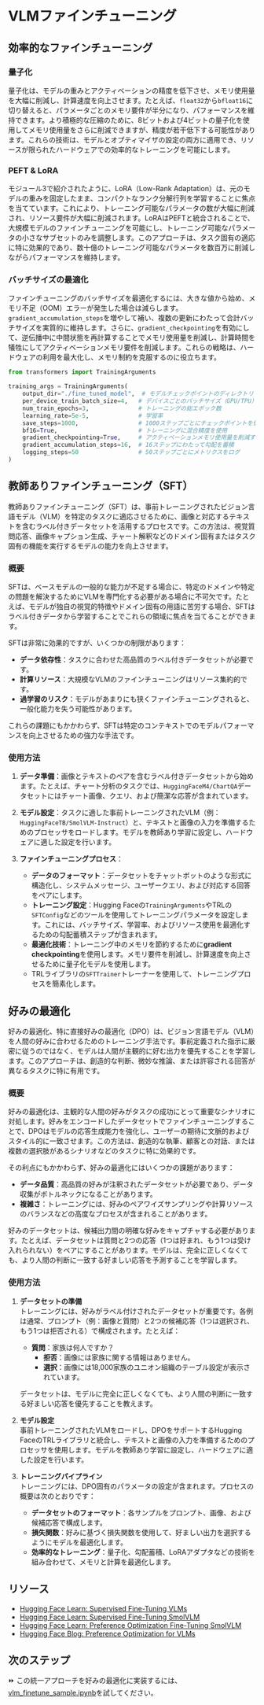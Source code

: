 # VLMファインチューニング
## 効率的なファインチューニング

### 量子化
量子化は、モデルの重みとアクティベーションの精度を低下させ、メモリ使用量を大幅に削減し、計算速度を向上させます。たとえば、`float32`から`bfloat16`に切り替えると、パラメータごとのメモリ要件が半分になり、パフォーマンスを維持できます。より積極的な圧縮のために、8ビットおよび4ビットの量子化を使用してメモリ使用量をさらに削減できますが、精度が若干低下する可能性があります。これらの技術は、モデルとオプティマイザの設定の両方に適用でき、リソースが限られたハードウェアでの効率的なトレーニングを可能にします。

### PEFT & LoRA
モジュール3で紹介されたように、LoRA（Low-Rank Adaptation）は、元のモデルの重みを固定したまま、コンパクトなランク分解行列を学習することに焦点を当てています。これにより、トレーニング可能なパラメータの数が大幅に削減され、リソース要件が大幅に削減されます。LoRAはPEFTと統合されることで、大規模モデルのファインチューニングを可能にし、トレーニング可能なパラメータの小さなサブセットのみを調整します。このアプローチは、タスク固有の適応に特に効果的であり、数十億のトレーニング可能なパラメータを数百万に削減しながらパフォーマンスを維持します。

### バッチサイズの最適化
ファインチューニングのバッチサイズを最適化するには、大きな値から始め、メモリ不足（OOM）エラーが発生した場合は減らします。`gradient_accumulation_steps`を増やして補い、複数の更新にわたって合計バッチサイズを実質的に維持します。さらに、`gradient_checkpointing`を有効にして、逆伝播中に中間状態を再計算することでメモリ使用量を削減し、計算時間を犠牲にしてアクティベーションメモリ要件を削減します。これらの戦略は、ハードウェアの利用を最大化し、メモリ制約を克服するのに役立ちます。

```python
from transformers import TrainingArguments

training_args = TrainingArguments(
    output_dir="./fine_tuned_model",  # モデルチェックポイントのディレクトリ
    per_device_train_batch_size=4,   # デバイスごとのバッチサイズ（GPU/TPU）
    num_train_epochs=3,              # トレーニングの総エポック数
    learning_rate=5e-5,              # 学習率
    save_steps=1000,                 # 1000ステップごとにチェックポイントを保存
    bf16=True,                       # トレーニングに混合精度を使用
    gradient_checkpointing=True,     # アクティベーションメモリ使用量を削減するために有効にする
    gradient_accumulation_steps=16,  # 16ステップにわたって勾配を蓄積
    logging_steps=50                 # 50ステップごとにメトリクスをログ
)
```

## **教師ありファインチューニング（SFT）**

教師ありファインチューニング（SFT）は、事前トレーニングされたビジョン言語モデル（VLM）を特定のタスクに適応させるために、画像と対応するテキストを含むラベル付きデータセットを活用するプロセスです。この方法は、視覚質問応答、画像キャプション生成、チャート解釈などのドメイン固有またはタスク固有の機能を実行するモデルの能力を向上させます。

### **概要**
SFTは、ベースモデルの一般的な能力が不足する場合に、特定のドメインや特定の問題を解決するためにVLMを専門化する必要がある場合に不可欠です。たとえば、モデルが独自の視覚的特徴やドメイン固有の用語に苦労する場合、SFTはラベル付きデータから学習することでこれらの領域に焦点を当てることができます。

SFTは非常に効果的ですが、いくつかの制限があります：
- **データ依存性**：タスクに合わせた高品質のラベル付きデータセットが必要です。
- **計算リソース**：大規模なVLMのファインチューニングはリソース集約的です。
- **過学習のリスク**：モデルがあまりにも狭くファインチューニングされると、一般化能力を失う可能性があります。

これらの課題にもかかわらず、SFTは特定のコンテキストでのモデルパフォーマンスを向上させるための強力な手法です。

### **使用方法**
1. **データ準備**：画像とテキストのペアを含むラベル付きデータセットから始めます。たとえば、チャート分析のタスクでは、`HuggingFaceM4/ChartQA`データセットにはチャート画像、クエリ、および簡潔な応答が含まれています。

2. **モデル設定**：タスクに適した事前トレーニングされたVLM（例：`HuggingFaceTB/SmolVLM-Instruct`）と、テキストと画像の入力を準備するためのプロセッサをロードします。モデルを教師あり学習に設定し、ハードウェアに適した設定を行います。

3. **ファインチューニングプロセス**：
   - **データのフォーマット**：データセットをチャットボットのような形式に構造化し、システムメッセージ、ユーザークエリ、および対応する回答をペアにします。
   - **トレーニング設定**：Hugging Faceの`TrainingArguments`やTRLの`SFTConfig`などのツールを使用してトレーニングパラメータを設定します。これには、バッチサイズ、学習率、およびリソース使用を最適化するための勾配蓄積ステップが含まれます。
   - **最適化技術**：トレーニング中のメモリを節約するために**gradient checkpointing**を使用します。メモリ要件を削減し、計算速度を向上させるために量子化モデルを使用します。
   - TRLライブラリの`SFTTrainer`トレーナーを使用して、トレーニングプロセスを簡素化します。

## 好みの最適化

好みの最適化、特に直接好みの最適化（DPO）は、ビジョン言語モデル（VLM）を人間の好みに合わせるためのトレーニング手法です。事前定義された指示に厳密に従うのではなく、モデルは人間が主観的に好む出力を優先することを学習します。このアプローチは、創造的な判断、微妙な推論、または許容される回答が異なるタスクに特に有用です。

### **概要**
好みの最適化は、主観的な人間の好みがタスクの成功にとって重要なシナリオに対処します。好みをエンコードしたデータセットでファインチューニングすることで、DPOはモデルの応答生成能力を強化し、ユーザーの期待に文脈的およびスタイル的に一致させます。この方法は、創造的な執筆、顧客との対話、または複数の選択肢があるシナリオなどのタスクに特に効果的です。

その利点にもかかわらず、好みの最適化にはいくつかの課題があります：
- **データ品質**：高品質の好みが注釈されたデータセットが必要であり、データ収集がボトルネックになることがあります。
- **複雑さ**：トレーニングには、好みのペアワイズサンプリングや計算リソースのバランスなどの高度なプロセスが含まれることがあります。

好みのデータセットは、候補出力間の明確な好みをキャプチャする必要があります。たとえば、データセットは質問と2つの応答（1つは好まれ、もう1つは受け入れられない）をペアにすることがあります。モデルは、完全に正しくなくても、より人間の判断に一致する好ましい応答を予測することを学習します。

### **使用方法**
1. **データセットの準備**  
   トレーニングには、好みがラベル付けされたデータセットが重要です。各例は通常、プロンプト（例：画像と質問）と2つの候補応答（1つは選択され、もう1つは拒否される）で構成されます。たとえば：

   - **質問**：家族は何人ですか？  
     - **拒否**：画像には家族に関する情報はありません。  
     - **選択**：画像には18,000家族のユニオン組織のテーブル設定が表示されています。  

   データセットは、モデルに完全に正しくなくても、より人間の判断に一致する好ましい応答を優先することを教えます。

2. **モデル設定**  
   事前トレーニングされたVLMをロードし、DPOをサポートするHugging FaceのTRLライブラリと統合し、テキストと画像の入力を準備するためのプロセッサを使用します。モデルを教師あり学習に設定し、ハードウェアに適した設定を行います。

3. **トレーニングパイプライン**  
   トレーニングには、DPO固有のパラメータの設定が含まれます。プロセスの概要は次のとおりです：

   - **データセットのフォーマット**：各サンプルをプロンプト、画像、および候補応答で構成します。
   - **損失関数**：好みに基づく損失関数を使用して、好ましい出力を選択するようにモデルを最適化します。
   - **効率的なトレーニング**：量子化、勾配蓄積、LoRAアダプタなどの技術を組み合わせて、メモリと計算を最適化します。

## リソース

- [Hugging Face Learn: Supervised Fine-Tuning VLMs](https://huggingface.co/learn/cookbook/fine_tuning_vlm_trl) 
- [Hugging Face Learn: Supervised Fine-Tuning SmolVLM](https://huggingface.co/learn/cookbook/fine_tuning_smol_vlm_sft_trl)  
- [Hugging Face Learn: Preference Optimization Fine-Tuning SmolVLM](https://huggingface.co/learn/cookbook/fine_tuning_vlm_dpo_smolvlm_instruct)  
- [Hugging Face Blog: Preference Optimization for VLMs](https://huggingface.co/blog/dpo_vlm)

## 次のステップ

⏩ この統一アプローチを好みの最適化に実装するには、[vlm_finetune_sample.ipynb](./notebooks/vlm_finetune_sample.ipynb)を試してください。
